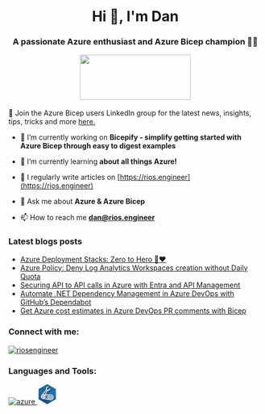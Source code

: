 <h1 align="center">Hi 👋, I'm Dan</h1>
<h3 align="center">A passionate Azure enthusiast and Azure Bicep champion 👑🦾 </h3>

<p align="center"><a href="https://mvp.microsoft.com/en-US/MVP/profile/9674cfb6-87f8-49b8-a16a-9d7e503294ae"><img src="https://upload.wikimedia.org/wikipedia/commons/2/2a/Microsoft_MVP_banner.png" width="220" height="90"></a></p>

💪 Join the Azure Bicep users LinkedIn group for the latest news, insights, tips, tricks and more [here.](https://www.linkedin.com/groups/13004126/)

- 🔭 I’m currently working on **Bicepify - simplify getting started with Azure Bicep through easy to digest examples**

- 🌱 I’m currently learning **about all things Azure!**

- 📝 I regularly write articles on [https://rios.engineer](https://rios.engineer)

- 💬 Ask me about **Azure & Azure Bicep**

- 📫 How to reach me **dan@rios.engineer**

### Latest blogs posts
<!-- BLOG-POST-LIST:START -->
- [Azure Deployment Stacks: Zero to Hero 🦾❤️](https://rios.engineer/azure-deployment-stacks-zero-to-hero-%f0%9f%a6%be%e2%9d%a4%ef%b8%8f/)
- [Azure Policy: Deny Log Analytics Workspaces creation without Daily Quota](https://rios.engineer/azure-policy-deny-log-analytics-workspaces-creation-without-daily-quota/)
- [Securing API to API calls in Azure with Entra and API Management](https://rios.engineer/securing-api-to-api-calls-in-azure-with-entra-and-api-management/)
- [Automate .NET Dependency Management in Azure DevOps with GitHub’s Dependabot](https://rios.engineer/automate-net-dependency-management-in-azure-devops-with-githubs-dependabot/)
- [Get Azure cost estimates in Azure DevOps PR comments with Bicep](https://rios.engineer/get-azure-cost-estimates-in-azure-devops-pr-comments-with-bicep/)
<!-- BLOG-POST-LIST:END -->

<h3 align="left">Connect with me:</h3>
<p align="left">
<a href="https://linkedin.com/in/riosengineer" target="blank"><img align="center" src="https://raw.githubusercontent.com/rahuldkjain/github-profile-readme-generator/master/src/images/icons/Social/linked-in-alt.svg" alt="riosengineer" height="30" width="40" /></a>
</p>

<h3 align="left">Languages and Tools:</h3>
<p align="left"> <a href="https://azure.microsoft.com/en-gb/" target="_blank" rel="noreferrer"> <img src="https://www.vectorlogo.zone/logos/microsoft_azure/microsoft_azure-icon.svg" alt="azure" width="40" height="40"/> <a href="https://github.com/Azure/bicep" target="_blank" rel="noreferrer"> <img src="https://github.com/Azure/bicep/blob/main/docs/images/BicepLogoImage.png?raw=true" alt="azure" width="40" height="40"</a></p>

